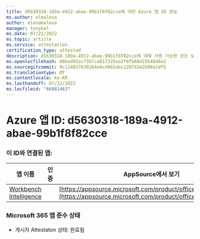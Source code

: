 ```yaml
---
title: d5630318-189a-4912-abae-99b1f8f82cce에 대한 Azure 앱 ID 정보
ms.author: elmalova
author: elenamalova
manager: tonybal
ms.date: 07/22/2022
ms.topic: article
ms.service: attestation
certification_type: attested
description: d5630318-189a-4912-abae-99b1f8f82cce에 대해 사용 가능한 모든 보안 및 규정 준수 정보입니다.
ms.openlocfilehash: 08bed92ac73b7ce817325aa3f8fb6841954846e1
ms.sourcegitcommit: 9c114837630164e4c4965abc220743e2b08a1df5
ms.translationtype: MT
ms.contentlocale: ko-KR
ms.lasthandoff: 07/22/2022
ms.locfileid: "66981463"
---
```

# <a name="azure-app-id-d5630318-189a-4912-abae-99b1f8f82cce"></a>Azure 앱 ID: d5630318-189a-4912-abae-99b1f8f82cce


### <a name="apps-associated-with-this-id"></a>이 ID와 연결된 앱:
| **앱 이름** | **인증** | **AppSource에서 보기** |
|--------------|---------------|-----------------------|
| [Workbench Intelligence](../forward/WA200002705.md) |  | [https://appsource.microsoft.com/product/office/WA200002705](https://appsource.microsoft.com/product/office/WA200002705) |

### <a name="microsoft-365-app-compliance-status"></a>Microsoft 365 앱 준수 상태
- 게시자 Attestaton 상태: 완료됨
